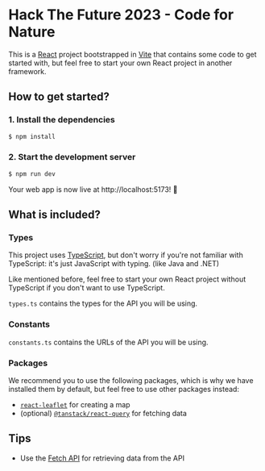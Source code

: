 # Hack The Future 2023 - Code for Nature

This is a [React](https://react.dev) project bootstrapped in [Vite](https://vitejs.dev) that contains some code to get started with, but feel free to start your own React project in another framework.

## How to get started?

### 1. Install the dependencies
```bash
$ npm install
```

### 2. Start the development server

```bash
$ npm run dev
```

Your web app is now live at http://localhost:5173! 🎉

## What is included?

### Types

This project uses [TypeScript](https://www.typescriptlang.org), but don't worry if you're not familiar with TypeScript: it's just JavaScript with typing. (like Java and .NET)

Like mentioned before, feel free to start your own React project without TypeScript if you don't want to use TypeScript.

`types.ts` contains the types for the API you will be using.

### Constants

`constants.ts` contains the URLs of the API you will be using.

### Packages

We recommend you to use the following packages, which is why we have installed them by default, but feel free to use other packages instead:

- [`react-leaflet`](https://react-leaflet.js.org) for creating a map
- (optional) [`@tanstack/react-query`](https://tanstack.com/query) for fetching data


## Tips

- Use the [Fetch API](https://developer.mozilla.org/en-US/docs/Web/API/Fetch_API/Using_Fetch) for retrieving data from the API